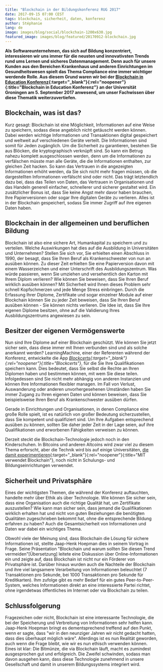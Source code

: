 ```yaml
---
title: "Blockchain in der Bildungskonferenz RUG 2017"
date: 2017-09-15 07:00 CEST
tags: blockchain, sicherheit, daten, konferenz
author: Stéphanie
lang: de
image: images/blog/social/blockchain-1200x630.jpg
featured_image: images/blog/featured/20170912-blockchain.jpg
---
```

**Als Softwareunternehmen, das sich auf Bildung konzentriert, interessieren wir uns immer für die neusten und innovativsten Trends rund ums Lernen und sicheres Datenmanagement. Denn auch für unsere Kunden aus den Bereichen Krankenhaus und anderen Einrichtungen im Gesundheitswesen spielt das Thema Compliance eine immer wichtiger werdende Rolle.  Aus diesem Grund waren wir bei der [Blockchain in Education Konferenz](https://www.bcined2017.nl/){:target="_blank"}{:rel="noopener"}{:title="Blockchain in Education Konferenz"} an der Universität Groningen am 5. September 2017 anwesend, um unser Fachwissen über diese Thematik weiterzuvertiefen.**

## Blockchain, was ist das?

Kurz gesagt: Blockchain ist eine Möglichkeit, Informationen auf eine Weise zu speichern, sodass diese angeblich nicht getäuscht werden können. Dabei werden wichtige Informationen und Transaktionen digital gespeichert und weltweit auf verschiedenen Geräte verteilt. Die Informationen sind somit für Jeden zugänglich. Um die Sicherheit zu garantieren, bestehen Sie aus Blöcken, die kryptographisch verknüpft sind. So kann ein Betrug nahezu komplett ausgeschlossen werden, denn um die Informationen zu verfälschen müsste man alle Geräte, die die Informationen enthalten, zur gleichen Zeit hacken. So kann das Vertrauen in die angezeigten Informationen erhöht werden, da Sie sich nicht mehr fragen müssen, ob die dargestellten Informationen verfälscht sind oder nicht. Das trägt letztendlich dazu bei, dass das Teilen von Daten, das Vertrauen in Organisationen und das Handeln generell einfacher, schnellerer und sicherer gestaltet wird. Ein zusätzlicher Bonus ist, dass Sie keine Angst mehr davor haben brauchen, Ihre Papierversionen oder sogar Ihre digitalen Geräte zu verlieren. Alles ist in der Blockchain gespeichert, sodass Sie immer Zugriff auf ihre eigenen Daten haben.

## Blockchain in der allgemeinen und beruflichen Bildung

Blockchain ist also eine sichere Art, Humankapital zu speichern und zu verteilen. Welche Auswirkungen hat dies auf die Ausbildung in Universitäten und Unternehmen? Stellen Sie sich vor, Sie erhielten einen Abschluss in 1990, der besagt, dass Sie Ihren Beruf als Krankenschwester von nun an ausüben können. Zu dieser Zeit erhielten Sie eine Papierversion davon mit einem Wasserzeichen und einer Unterschrift des Ausbildungszentrum. Was würde passieren, wenn Sie umziehen und versehentlich den Karton mit Ihrem Diplom verlieren? Wie können Sie beweisen, dass Sie Ihren Beruf wirklich ausüben können? Mit Sicherheit wird Ihnen dieses Problem sehr schnell Kopfschmerzen und jede Menge Stress einbringen. Durch die Erfassung Ihrer Diplome, Zertifikate und sogar einzelner Module auf einer Blockchain können Sie zu jeder Zeit beweisen, dass Sie Ihren Beruf ausüben können - Sie können nichts verlieren. Die Idee ist, dass Sie Ihre eigenen Diplome besitzen, ohne auf die Validierung Ihres Ausbildungszentrums angewiesen zu sein.

## Besitzer der eigenen Vermögenswerte

Nun sind Ihre Diplome auf einer Blockchain geschützt. Wie können Sie jetzt sicher sein, dass diese immer mit Ihnen verbunden sind und als solche anerkannt werden? LearningMachine, einer der Referenten während der Konferenz, entwickelte die App *[Blockcerts](http://www.learningmachine.com/product_summary/){:target="_blank"}{:rel="noopener"}{:title="Blockcerts"}*, für die Sie Ihre Qualifikationen speichern kann. Dies bedeutet, dass Sie selbst die Rechte an Ihren Diplomen haben und bestimmen können, mit wem Sie diese teilen. Infolgedessen sind Sie nicht mehr abhängig von anderen Instanzien und können Ihre Informationen flexibler managen. Im Fall von Verlust, Auswanderung oder anderen unvorhergesehenen Umständen haben Sie immer Zugang zu Ihren eigenen Daten und können beweisen, dass Sie beispielsweise Ihren Beruf als Krankenschwester ausüben dürfen.

Gerade in Einrichtungen und Organisationen, in denen Compliance eine große Rolle spielt, ist es natürlich von großer Bedeutung sicherzustellen, dass Sie kompetent und qualifiziert sind. Um Ihre Aufgaben entsprechend ausüben zu können, sollten Sie daher jeder Zeit in der Lage seien, auf ihre Qualifikationen und erworbenen Fähigkeiten verweisen zu können.

Derzeit steckt die Blockchain-Technologie jedoch noch in den Kinderschuhen. In Bitcoins und anderen Altcoins wird zwar viel zu diesem Thema erforscht, aber die Technik wird bis auf einige Universitäten, [die damit experimentieren](http://certificates-bootcamp.mit.edu/){:target="_blank"}{:rel="noopener"}{:title="MIT verwendet Blockchain"}, noch nicht in Schulungs- und Bildungseinrichtungen verwendet.

## Sicherheit und Privatsphäre

Eines der wichtigsten Themen, die während der Konferenz auftauchten, handelte mehr über Ethik als über Technologie. Wie können Sie sicher sein, dass eine Organisation auch die richtige Qualität hat, um Zertifikate auszustellen? Wie kann man sicher sein, dass jemand die Qualifikationen wirklich erhalten hat und nicht von guten Beziehungen die benötigten Qualitäten zugeschrieben bekommt hat, ohne die entsprechende Bildung erfahren zu haben? Auch die Gesamtsicherheit von Informationen und Daten war dabei ein wichtiges Thema.

Obwohl viele der Meinung sind, dass Blockchain die Lösung für sichere Informationen ist, stellte Jaap-Henk Hoepman dies in seinem Vortrag in Frage. Seine Präsentation "Blockchain und warum sollten Sie diesen Trend vermeiden"[Übersetzung] leitete eine Diskussion über Online-Informationen ein und zeigte auf, dass Blockchain ist nicht nur ein Förderer von Privatsphäre ist. Darüber hinaus wurden auch die Nachteile der Blockchain und ihre viel langsamere Verarbeitung von Informationen beleuchtet (7 Transaktionen pro Sekunde, bei 1000 Transaktionen pro Sekunde für Kreditkarten). Ihm zufolge gibt es mehr Bedarf für ein gutes Peer-to-Peer-System, welches Informationen direkt an eine interessierte Partei richtet, ohne irgendetwas öffentliches im Internet oder via Blockchain zu teilen.

## Schlussfolgerung

Fragezeichen oder nicht, Blockchain ist eine interessante Technologie, die bei der Speicherung und Verbreitung von Informationen sehr helfen kann. Jaap-Henk Hoepman bringt es dementsprechend treffend auf den Punkt, wenn er sagte, dass "wir in den neunziger Jahren wir nicht gedacht hatten, dass dies überhaupt möglich wäre". Allerdings ist es nun Realität geworden, auch wenn die Frage bleibt, wie wir es nun ethisch verwenden können. Eines ist klar: Die Bitmünze, die via Blockchain läuft, macht es zumindest ausgesprochen gut und erfolgreich. Die Zweifel schwinden, sodass man davon ausgehen kann, dass diese Technologie zunehmend in unsere Gesellschaft und damit in unserem Bildungssystems integriert wird.
